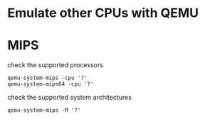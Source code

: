 Emulate other CPUs with QEMU
===

# MIPS

check the supported processors

```
qemu-system-mips -cpu '?'
qemu-system-mips64 -cpu '?'
```

check the supported system architectures

```
qemu-system-mips -M '?'
```
